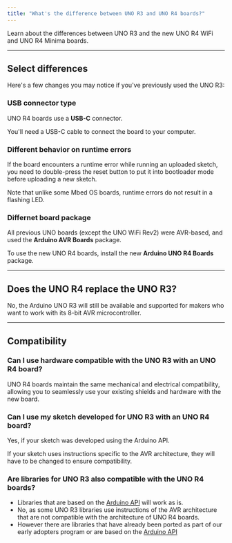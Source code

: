 ```yaml
---
title: "What's the difference between UNO R3 and UNO R4 boards?"
---
```


Learn about the differences between UNO R3 and the new UNO R4 WiFi and UNO R4 Minima boards.

---

## Select differences

Here's a few changes you may notice if you've previously used the UNO R3:

### USB connector type

UNO R4 boards use a **USB-C** connector.

You'll need a USB-C cable to connect the board to your computer.

### Different behavior on runtime errors

If the board encounters a runtime error while running an uploaded sketch, you need to double-press the reset button to put it into bootloader mode before uploading a new sketch.

Note that unlike some Mbed OS boards, runtime errors do not result in a flashing LED.

### Differnet board package

All previous UNO boards (except the UNO WiFi Rev2) were AVR-based, and used the **Arduino AVR Boards** package.

To use the new UNO R4 boards, install the new **Arduino UNO R4 Boards** package.

---

## Does the UNO R4 replace the UNO R3?

No, the Arduino UNO R3 will still be available and supported for makers who want to work with its 8-bit AVR microcontroller.

---

## Compatibility

### Can I use hardware compatible with the UNO R3 with an UNO R4 board?

UNO R4 boards maintain the same mechanical and electrical compatibility, allowing you to seamlessly use your existing shields and hardware with the new board.

### Can I use my sketch developed for UNO R3 with an UNO R4 board?

Yes, if your sketch was developed using the Arduino API.

If your sketch uses instructions specific to the AVR architecture, they will have to be changed to ensure compatibility.

### Are libraries for UNO R3 also compatible with the UNO R4 boards?

* Libraries that are based on the [Arduino API](https://www.arduino.cc/reference/en/) will work as is.
* No, as some UNO R3 libraries use instructions of the AVR architecture that are not compatible with the architecture of UNO R4 boards.
* However there are libraries that have already been ported as part of our early adopters program or are based on the [Arduino API](https://www.arduino.cc/reference/en/)

<!-- markdownlint-disable-file HC001 -->
